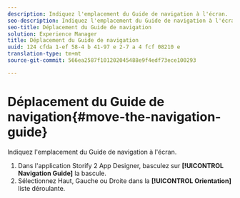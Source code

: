 ```yaml
---
description: Indiquez l'emplacement du Guide de navigation à l'écran.
seo-description: Indiquez l'emplacement du Guide de navigation à l'écran.
seo-title: Déplacement du Guide de navigation
solution: Experience Manager
title: Déplacement du Guide de navigation
uuid: 124 cfda 1-ef 58-4 b 41-97 e 2-7 a 4 fcf 08210 e
translation-type: tm+mt
source-git-commit: 566ea2587f101202045488e9f4edf73ece100293

---
```



# Déplacement du Guide de navigation{#move-the-navigation-guide}

Indiquez l'emplacement du Guide de navigation à l'écran.

1. Dans l'application Storify 2 App Designer, basculez sur **[!UICONTROL Navigation Guide]** la bascule.
1. Sélectionnez Haut, Gauche ou Droite dans la **[!UICONTROL Orientation]** liste déroulante.

